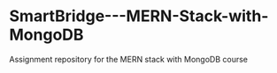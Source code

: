 # SmartBridge---MERN-Stack-with-MongoDB
Assignment repository for the MERN stack with MongoDB course
